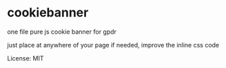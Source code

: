 # cookiebanner

one file pure js cookie banner for gpdr

just place <script type="text/javascript" src="gpdr.js" async></script> at anywhere of your page
if needed, improve the inline css code

License: MIT

